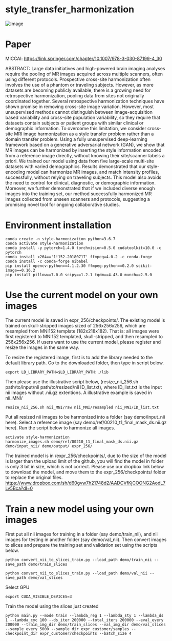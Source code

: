 # style_transfer_harmonization
![image](https://github.com/bigting84/style_transfer_harmonization/blob/main/represent_pictures/video_ref1.gif)

# Paper
MICCAI: https://link.springer.com/chapter/10.1007/978-3-030-87199-4_30

ABSTRACT:
Large data initiatives and high-powered brain imaging analyses require the pooling of MR images acquired across multiple scanners, often using different protocols. Prospective cross-site harmonization often involves the use of a phantom or traveling subjects. However, as more datasets are becoming publicly available, there is a growing need for retrospective harmonization, pooling data from sites not originally coordinated together. Several retrospective harmonization techniques have shown promise in removing cross-site image variation. However, most unsupervised methods cannot distinguish between image-acquisition based variability and cross-site population variability, so they require that datasets contain subjects or patient groups with similar clinical or demographic information. To overcome this limitation, we consider cross-site MRI image harmonization as a style transfer problem rather than a domain transfer problem. Using a fully unsupervised deep-learning framework based on a generative adversarial network (GAN), we show that MR images can be harmonized by inserting the style information encoded from a reference image directly, without knowing their site/scanner labels a priori. We trained our model using data from five large-scale multi-site datasets with varied demographics. Results demonstrated that our style-encoding model can harmonize MR images, and match intensity profiles, successfully, without relying on traveling subjects. This model also avoids the need to control for clinical, diagnostic, or demographic information. Moreover, we further demonstrated that if we included diverse enough images into the training set, our method successfully harmonized MR images collected from unseen scanners and protocols, suggesting a promising novel tool for ongoing collaborative studies.

# Environment installation
```
conda create -n style-harmonization python=3.6.7 
conda activate style-harmonization
conda install -y pytorch=1.4.0 torchvision=0.5.0 cudatoolkit=10.0 -c pytorch 
conda install x264=='1!152.20180717' ffmpeg=4.0.2 -c conda-forge 
conda install -c conda-forge nibabel
pip install opencv-python==4.1.2.30 ffmpeg-python==0.2.0 scikit-image==0.16.2 
pip install pillow==7.0.0 scipy==1.2.1 tqdm==4.43.0 munch==2.5.0
```
# Use the current model on your own images

The current model is saved in expr_256/checkpoints/. The existing model is trained on skull-stripped images sized of 256x256x256, which are resampled from MNI152 template (182x218x182). That is: all images were first registered to MNI152 templated, skull-stripped, and then resampled to 256x256x256. If users want to use the current model, please register and resize the images in the same way.

To resize the registered image, first is to add the library needed to the default library path. Go to the downloaded folder, then type in script below.

```
export LD_LIBRARY_PATH=$LD_LIBRARY_PATH:./lib
```

Then please use the illustrative script below, (resize_nii_256.sh path/to/input/nii path/to/resized/nii ID_list.txt), where ID_list.txt is the input nii images without .nii.gz extentions. A illustrative example is saved in nii_MNI/ 

```
resize_nii_256.sh nii_MNI/raw nii_MNI/resampled nii_MNI/ID_list.txt
```

Put all resized nii images to be harmonized into a folder (say demo/input_nii here). Select a reference image (say demo/ref/00210_t1_final_mask_ds.nii.gz here). Run the script below to harmonize all images.

```
activate style-harmonization
harmonize_images.sh demo/ref/00210_t1_final_mask_ds.nii.gz demo/input_nii/ demo/output/ expr_256/
```

The trained model is in /expr_256/checkpoints/, due to the size of the model is larger than the upload limit of the github, you will find the model in folder is only 3 bit in size, which is not correct. Please use our dropbox link below to download the model, and move them to the expr_256/checkpoints/ folder to replace the original files.
https://www.dropbox.com/sh/d60gvw7h21748d2/AADCVfKjCOONG2AodL7Lv5Bca?dl=0

# Train a new model using your own images

First put all nii images for training in a folder (say demo/train_nii), and nii images for testing in another folder (say demo/val_nii). Then convert images to slices and prepare the training set and validation set using the scripts below.
```
python convert_nii_to_slices_train.py --load_path demo/train_nii --save_path demo/train_slices

python convert_nii_to_slices_train.py --load_path demo/val_nii --save_path demo/val_slices
```
Select GPU
```
export CUDA_VISIBLE_DEVICES=3
```

Train the model using the slices just created
```
python main.py --mode train --lambda_reg 1 --lambda_sty 1 --lambda_ds 1 --lambda_cyc 100 --ds_iter 200000 --total_iters 200000 --eval_every 200000 --train_img_dir demo/train_slices --val_img_dir demo/val_slices --sample_every 5000 --sample_dir expr_customer/samples --checkpoint_dir expr_customer/checkpoints --batch_size 4
```




